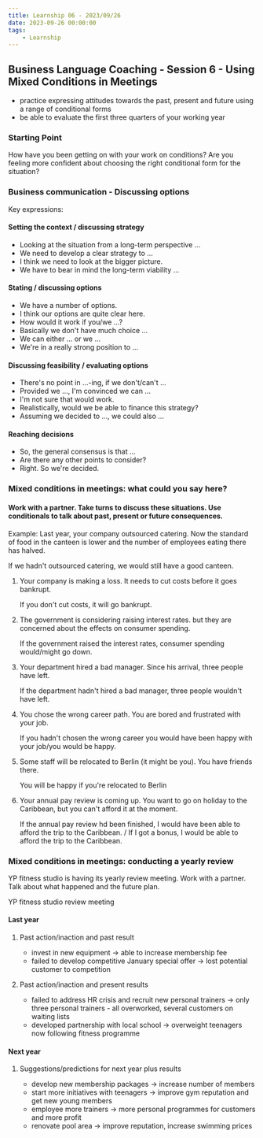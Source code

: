 ```yaml
---
title: Learnship 06 - 2023/09/26
date: 2023-09-26 00:00:00
tags:
    - Learnship
---
```


## Business Language Coaching - Session 6 - Using Mixed Conditions in Meetings

* practice expressing attitudes towards the past, present and future using a range of conditional forms
* be able to evaluate the first three quarters of your working year

### Starting Point

How have you been getting on with your work on conditions? Are you feeling more confident about choosing the right conditional form for the situation?

### Business communication - Discussing options

Key expressions:

#### Setting the context / discussing strategy

* Looking at the situation from a long-term perspective ...
* We need to develop a clear strategy to ...
* I think we need to look at the bigger picture.
* We have to bear in mind the long-term viability ...

#### Stating / discussing options

* We have a number of options.
* I think our options are quite clear here.
* How would it work if you/we ...?
* Basically we don't have much choice ...
* We can either ... or we ...
* We're in a really strong position to ...

#### Discussing feasibility / evaluating options

* There's no point in ...-ing, if we don't/can't ...
* Provided we ..., I'm convinced we can ...
* I'm not sure that would work.
* Realistically, would we be able to finance this strategy?
* Assuming we decided to ..., we could also ...

#### Reaching decisions

* So, the general consensus is that ...
* Are there any other points to consider?
* Right. So we're decided.

### Mixed conditions in meetings: what could you say here?

#### Work with a partner. Take turns to discuss these situations. Use conditionals to talk about past, present or future consequences.

Example: Last year, your company outsourced catering. Now the standard of food in the canteen is lower and the number of employees eating there has halved.

If we hadn't outsourced catering, we would still have a good canteen.

1. Your company is making a loss. It needs to cut costs before it goes bankrupt.

    If you don't cut costs, it will go bankrupt.

2. The government is considering raising interest rates. but they are concerned about the effects on consumer spending.

    If the government raised the interest rates, consumer spending would/might go down.

3. Your department hired a bad manager. Since his arrival, three people have left.

    If the department hadn't hired a bad manager, three people wouldn't have left.

4. You chose the wrong career path. You are bored and frustrated with your job.

    If you hadn't chosen the wrong career you would have been happy with your job/you would be happy.

5. Some staff will be relocated to Berlin (it might be you). You have friends there.

    You will be happy if you're relocated to Berlin

6. Your annual pay review is coming up. You want to go on holiday to the Caribbean, but you can't afford it at the moment.

    If the annual pay review hd been finished, I would have been able to afford the trip to the Caribbean. / If I got a bonus, I would be able to afford the trip to the Caribbean.

### Mixed conditions in meetings: conducting a yearly review

YP fitness studio is having its yearly review meeting. Work with a partner. Talk about what happened and the future plan.

YP fitness studio review meeting

#### Last year

1. Past action/inaction and past result

    * invest in new equipment -> able to increase membership fee
    * failed to develop competitive January special offer -> lost potential customer to competition

2. Past action/inaction and present results

    * failed to address HR crisis and recruit new personal trainers -> only three personal trainers - all overworked, several customers on waiting lists
    * developed partnership with local school -> overweight teenagers now following fitness programme

#### Next year

1. Suggestions/predictions for next year plus results

    * develop new membership packages -> increase number of members
    * start more  initiatives with teenagers -> improve gym reputation and get new young members
    * employee more trainers -> more personal programmes for customers and more profit
    * renovate pool area -> improve reputation, increase swimming prices
